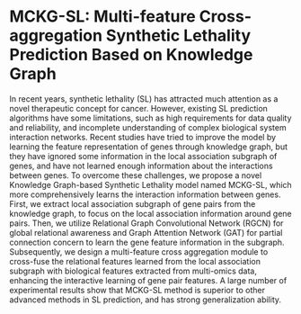 # MCKG-SL: Multi-feature Cross-aggregation Synthetic Lethality Prediction Based on Knowledge Graph
In recent years, synthetic lethality (SL) has attracted much attention as a novel therapeutic concept for cancer. However, existing SL prediction algorithms have some limitations, such as high requirements for data quality and reliability, and incomplete understanding of complex biological system interaction networks. Recent studies have tried to improve the model by learning the feature representation of genes through knowledge graph, but they have ignored some information in the local association subgraph of genes, and have not learned enough information about the interactions between genes. 
To overcome these challenges, we propose a novel Knowledge Graph-based Synthetic Lethality model named MCKG-SL, which more comprehensively learns the interaction information between genes. First, we extract local association subgraph of gene pairs from the knowledge graph, to focus on the local association information around gene pairs. Then, we utilize Relational Graph Convolutional Network (RGCN) for global relational awareness and Graph Attention Network (GAT) for partial connection concern to learn the gene feature information in the subgraph. Subsequently, we design a multi-feature cross aggregation module to cross-fuse the relational features learned from the local association subgraph with biological features extracted from multi-omics data, enhancing the interactive learning of gene pair features. A large number of experimental results show that MCKG-SL method is superior to other advanced methods in SL prediction, and has strong generalization ability.
